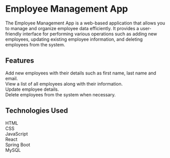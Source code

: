 # Employee Management App

The Employee Management App is a web-based application that allows you to manage and organize employee data efficiently. It provides a user-friendly interface for performing various operations such as adding new employees, updating existing employee information, and deleting employees from the system.

## Features
Add new employees with their details such as first name, last name and email. \
View a list of all employees along with their information. \
Update employee details. \
Delete employees from the system when necessary. 


## Technologies Used
HTML \
CSS \
JavaScript \
React \
Spring Boot \
MySQL
